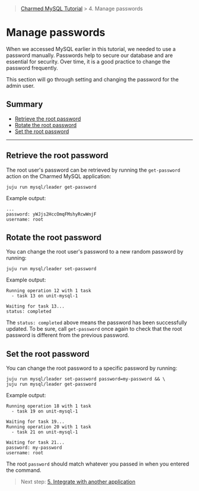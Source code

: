 > [Charmed MySQL Tutorial](/t/9922) > 4. Manage passwords

# Manage passwords

When we accessed MySQL earlier in this tutorial, we needed to use a password manually. Passwords help to secure our database and are essential for security. Over time, it is a good practice to change the password frequently. 

This section will go through setting and changing the password for the admin user.

## Summary
* [Retrieve the root password](#retrieve-the-root-password)
* [Rotate the root password](#rotate-the-root-password)
* [Set the root password](#set-the-root-password)

---

## Retrieve the root password
The root user's password can be retrieved by running the `get-password` action on the Charmed MySQL application:
```shell
juju run mysql/leader get-password
```
Example output:
```shell
...
password: yWJjs2HccOmqFMshyRcwWnjF
username: root
```

## Rotate the root password
You can change the root user's password to a new random password by running:
```shell
juju run mysql/leader set-password
```
Example output:
```shell
Running operation 12 with 1 task
  - task 13 on unit-mysql-1

Waiting for task 13...
status: completed
```
The `status: completed` above means the password has been successfully updated. To be sure, call `get-password` once again to check that the root password is different from the previous password.

## Set the root password
You can change the root password to a specific password by running:
```shell
juju run mysql/leader set-password password=my-password && \
juju run mysql/leader get-password
```
Example output:
```shell
Running operation 18 with 1 task
  - task 19 on unit-mysql-1

Waiting for task 19...
Running operation 20 with 1 task
  - task 21 on unit-mysql-1

Waiting for task 21...
password: my-password
username: root
```
The root `password` should match whatever you passed in when you entered the command.

> Next step: [5. Integrate with another application](/t/9916)